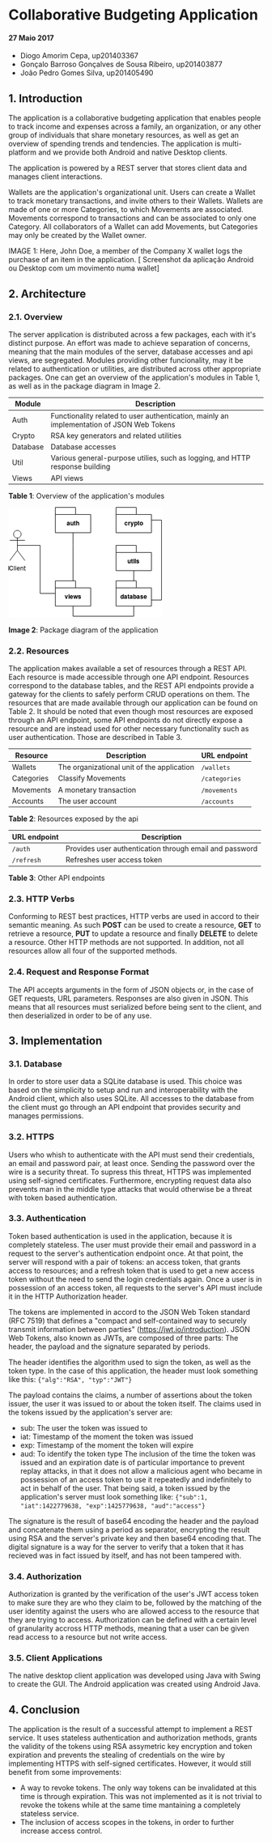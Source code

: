 # Collaborative Budgeting Application #
#### 27 Maio 2017 ####

+ Diogo Amorim Cepa, up201403367
+ Gonçalo Barroso Gonçalves de Sousa Ribeiro, up201403877
+ João Pedro Gomes Silva, up201405490

## 1. Introduction ##

The application is a collaborative budgeting application that enables people to track income and expenses across a family, an organization, or any other group of individuals that share monetary resources, as well as get an overview of spending trends and tendencies. The application is multi-platform and we provide both Android and native Desktop clients.

The application is powered by a REST server that stores client data and manages client interactions.

Wallets are the application's organizational unit. Users can create a Wallet to track monetary transactions, and invite others to their Wallets. Wallets are made of one or more Categories, to which Movements are associated. Movements correspond to transactions and can be associated to only one Category. All collaborators of a Wallet can add Movements, but Categories may only be created by the Wallet owner. 

IMAGE 1: Here, John Doe, a member of the Company X wallet logs the purchase of an item in the application.
[ Screenshot da aplicação Android ou Desktop com um movimento numa wallet]

## 2. Architecture ##

### 2.1. Overview ###

The server application is distributed across a few packages, each with it's distinct purpose. An effort was made to achieve separation of concerns, meaning that the main modules of the server, database accesses and api views, are segregated. Modules providing other funcionality, may it be related to authentication or utilities, are distributed across other appropriate packages. One can get an overview of the application's modules in Table 1, as well as in the package diagram in Image 2.

| Module | Description |
| ---------- | ------------- |
| Auth     | Functionality related to user authentication, mainly an implementation of JSON Web Tokens |
| Crypto   | RSA key generators and related utilities |
| Database | Database accesses |
| Util     | Various general-purpose utilies, such as logging, and HTTP response building |
| Views    | API views |

**Table 1**: Overview of the application's modules

![alt text](https://github.com/joaosilva22/wallets-server/blob/master/report/package_diagram.png?raw=true "Package diagram")

**Image 2**: Package diagram of the application

### 2.2. Resources ###

The application makes available a set of resources through a REST API. Each resource is made accessible through one API endpoint. Resources correspond to the database tables, and the REST API endpoints provide a gateway for the clients to safely perform CRUD operations on them. The resources that are made available through our application can be found on Table 2. It should be noted that even though most resources are exposed through an API endpoint, some API endpoints do not directly expose a resource and are instead used for other necessary functionality such as user authentication. Those are described in Table 3.

| Resource   | Description                                | URL endpoint |
| --- | --- | --- |
| Wallets    | The organizational unit of the application | `/wallets` |
| Categories | Classify Movements                         | `/categories` |
| Movements  | A monetary transaction                     | `/movements` |
| Accounts   | The user account                           | `/accounts` |

**Table 2**: Resources exposed by the api

| URL endpoint | Description |
| --- | --- |
| `/auth`        | Provides user authentication through email and password |
| `/refresh`     | Refreshes user access token |

**Table 3**: Other API endpoints

### 2.3. HTTP Verbs ###

Conforming to REST best practices, HTTP verbs are used in accord to their semantic meaning. As such **POST** can be used to create a resource, **GET** to retrieve a resource, **PUT** to update a resource and finally **DELETE** to delete a resource. Other HTTP methods are not supported. In addition, not all resources allow all four of the supported methods.

### 2.4. Request and Response Format ###

The API accepts arguments in the form of JSON objects or, in the case of GET requests, URL parameters. Responses are also given in JSON. This means that all resources must serialized before being sent to the client, and then deserialized in order to be of any use.

## 3. Implementation ##

### 3.1. Database ###

In order to store user data a SQLite database is used. This choice was based on the simplicity to setup and run and interoperability with the Android client, which also uses SQLite. All accesses to the database from the client must go through an API endpoint that provides security and manages permissions.

### 3.2. HTTPS ###

Users who whish to authenticate with the API must send their credentials, an email and password pair, at least once. Sending the password over the wire is a security threat. To supress this threat, HTTPS was implemented using self-signed certificates. Furthermore, encrypting request data also prevents man in the middle type attacks that would otherwise be a threat with token based authentication.

### 3.3. Authentication ###

Token based authentication is used in the application, because it is completely stateless. The user must provide their email and password in a request to the server's authentication endpoint once. At that point, the server will respond with a pair of tokens: an access token, that grants access to resources; and a refresh token that is used to get a new access token without the need to send the login credentials again. Once a user is in possession of an access token, all requests to the server's API must include it in the HTTP Authorization header.

The tokens are implemented in accord to the JSON Web Token standard (RFC 7519) that defines a "compact and self-contained way to securely transmit information between parties" (https://jwt.io/introduction). JSON Web Tokens, also known as JWTs, are composed of three parts: The header, the payload and the signature separated by periods.

The header identifies the algorithm used to sign the token, as well as the token type. In the case of this application, the header must look something like this: `{"alg":"RSA", "typ":"JWT"}`

The payload contains the claims, a number of assertions about the token issuer, the user it was issued to or about the token itself. The claims used in the tokens issued by the application's server are:
+ sub: The user the token was issued to
+ iat: Timestamp of the moment the token was issued
+ exp: Timestamp of the moment the token will expire
+ aud: To identify the token type
The inclusion of the time the token was issued and an expiration date is of particular importance to prevent replay attacks, in that it does not allow a malicious agent who became in possession of an access token to use it repeatedly and indefinitely to act in behalf of the user. That being said, a token issued by the application's server must look something like: `{"sub":1, "iat":1422779638, "exp":1425779638, "aud":"access"}`

The signature is the result of base64 encoding the header and the payload and concatenate them using a period as separator, encrypting the result using RSA and the server's private key and then base64 encoding that. The digital signature is a way for the server to verify that a token that it has recieved was in fact issued by itself, and has not been tampered with.

### 3.4. Authorization ###

Authorization is granted by the verification of the user's JWT access token to make sure they are who they claim to be, followed by the matching of the user identity against the users who are allowed access to the resource that they are trying to access. Authorization can be defined with a certain level of granularity accross HTTP methods, meaning that a user can be given read access to a resource but not write access.

### 3.5. Client Applications ###

The native desktop client application was developed using Java with Swing to create the GUI. The Android application was created using Android Java.

## 4. Conclusion 

The application is the result of a successful attempt to implement a REST service. It uses stateless authentication and authorization methods, grants the validity of the tokens using RSA assymetric key encryption and token expiration and prevents the stealing of credentials on the wire by implementing HTTPS with self-signed certificates. However, it would still benefit from some improvements:
+ A way to revoke tokens. The only way tokens can be invalidated at this time is through expiration. This was not implemented as it is not trivial to revoke the tokens while at the same time mantaining a completely stateless service. 
+ The inclusion of access scopes in the tokens, in order to further increase access control.
